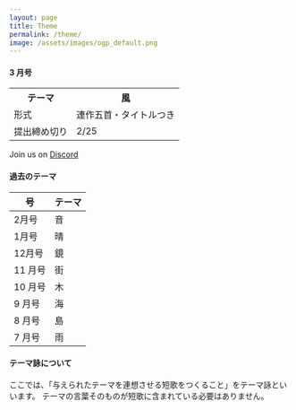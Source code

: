 ```yaml
---
layout: page
title: Theme
permalink: /theme/
image: /assets/images/ogp_default.png
---
```


#### 3 月号

<table class="table table-striped table-bordered">
  <tbody>
    <tr>
      <th>テーマ</th>
      <th>風</th>
    </tr>
    <tr>
      <td>形式</td>
      <td>連作五首・タイトルつき</td>
    </tr>
    <tr>
      <td>提出締め切り</td>
      <td>2/25</td>
    </tr>
  </tbody>
</table>

Join us on <i class="fa-brands fa-discord"></i> [Discord](https://discord.gg/WyV2XHN6z2)

#### 過去のテーマ

<table class="table table-striped table-bordered">
  <thead>
    <tr>
      <th>号</th>
      <th>テーマ</th>
    </tr>
  </thead>
  <tbody class="table-group-divider">
    <tr>
      <td>2月号</td>
      <td>音</td>
    </tr>
    <tr>
      <td>1月号</td>
      <td>晴</td>
    </tr>
    <tr>
      <td>12月号</td>
      <td>鏡</td>
    </tr>
    <tr>
      <td>11 月号</td>
      <td>街</td>
    </tr>
    <tr>
      <td>10 月号</td>
      <td>木</td>
    </tr>
    <tr>
      <td>9 月号</td>
      <td>海</td>
    </tr>
    <tr>
      <td>8 月号</td>
      <td>島</td>
    </tr>
    <tr>
      <td>7 月号</td>
      <td>雨</td>
    </tr>
  </tbody>
</table>

#### テーマ詠について

ここでは、「与えられたテーマを連想させる短歌をつくること」をテーマ詠といいます。
テーマの言葉そのものが短歌に含まれている必要はありません。

